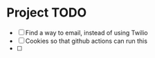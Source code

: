 # Project TODO

- [ ] Find a way to email, instead of using Twilio
- [ ] Cookies so that github actions can run this
- [ ] 

